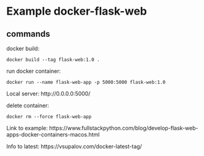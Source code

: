 # Example docker-flask-web

<h2>commands</h2>

<p>docker build:</p>
<pre><code>docker build --tag flask-web:1.0 .</code></pre>

<p>run docker container:</p>
<pre><code>docker run --name flask-web-app -p 5000:5000 flask-web:1.0</code></pre>
<p>Local server: http://0.0.0.0:5000/</p>

<p>delete container:</p>
<pre><code>docker rm --force flask-web-app</code></pre>


<p>Link to example: https://www.fullstackpython.com/blog/develop-flask-web-apps-docker-containers-macos.html</p>
<p>Info to latest: https://vsupalov.com/docker-latest-tag/</p>
